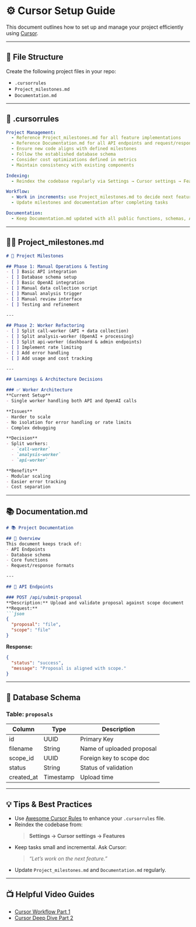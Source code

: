 # ⚙️ Cursor Setup Guide

This document outlines how to set up and manage your project efficiently using [Cursor](https://www.cursor.so).

---

##  📂 File Structure

Create the following project files in your repo:

- `.cursorrules`
- `Project_milestones.md`
- `Documentation.md`

---

##  🔏 .cursorrules

```yaml
Project Management:
  - Reference Project_milestones.md for all feature implementations
  - Reference Documentation.md for all API endpoints and request/response formats
  - Ensure new code aligns with defined milestones
  - Follow the established database schema
  - Consider cost optimizations defined in metrics
  - Maintain consistency with existing components

Indexing:
  - Reindex the codebase regularly via Settings → Cursor settings → Features

Workflow:
  - Work in increments: use Project_milestones.md to decide next feature
  - Update milestones and documentation after completing tasks

Documentation:
  - Keep Documentation.md updated with all public functions, schemas, API formats
```

---

##  🧍‍♂️ Project_milestones.md

```md
# 📌 Project Milestones

## Phase 1: Manual Operations & Testing
- [ ] Basic API integration
- [ ] Database schema setup
- [ ] Basic OpenAI integration
- [ ] Manual data collection script
- [ ] Manual analysis trigger
- [ ] Manual review interface
- [ ] Testing and refinement

---

## Phase 2: Worker Refactoring
- [ ] Split call-worker (API + data collection)
- [ ] Split analysis-worker (OpenAI + processing)
- [ ] Split api-worker (dashboard & admin endpoints)
- [ ] Implement rate limiting
- [ ] Add error handling
- [ ] Add usage and cost tracking

---

## Learnings & Architecture Decisions

### ✅ Worker Architecture
**Current Setup**
- Single worker handling both API and OpenAI calls

**Issues**
- Harder to scale
- No isolation for error handling or rate limits
- Complex debugging

**Decision**
- Split workers:
  - `call-worker`
  - `analysis-worker`
  - `api-worker`

**Benefits**
- Modular scaling
- Easier error tracking
- Cost separation
```

---

## 📚 Documentation.md

```md
# 📚 Project Documentation

## 🧠 Overview
This document keeps track of:
- API Endpoints
- Database schema
- Core functions
- Request/response formats

---

## 🧪 API Endpoints

### POST /api/submit-proposal
**Description:** Upload and validate proposal against scope document  
**Request:**
```json
{
  "proposal": "file",
  "scope": "file"
}
```
**Response:**
```json
{
  "status": "success",
  "message": "Proposal is aligned with scope."
}
```

---

## 💃 Database Schema

### Table: `proposals`
| Column        | Type       | Description                   |
|---------------|------------|-------------------------------|
| id            | UUID       | Primary Key                   |
| filename      | String     | Name of uploaded proposal     |
| scope_id      | UUID       | Foreign key to scope doc      |
| status        | String     | Status of validation          |
| created_at    | Timestamp  | Upload time                   |

---



## 💡 Tips & Best Practices

- Use [Awesome Cursor Rules](https://github.com/cursor-dev/awesome-cursor-rules) to enhance your `.cursorrules` file.
- Reindex the codebase from:
  > **Settings → Cursor settings → Features**
- Keep tasks small and incremental. Ask Cursor:
  > _“Let’s work on the next feature.”_
- Update `Project_milestones.md` and `Documentation.md` regularly.

---

##  📺 Helpful Video Guides

- [Cursor Workflow Part 1](https://www.youtube.com/watch?v=1L509JK8p1I)
- [Cursor Deep Dive Part 2](https://www.youtube.com/watch?v=2PjmPU07KNs)

